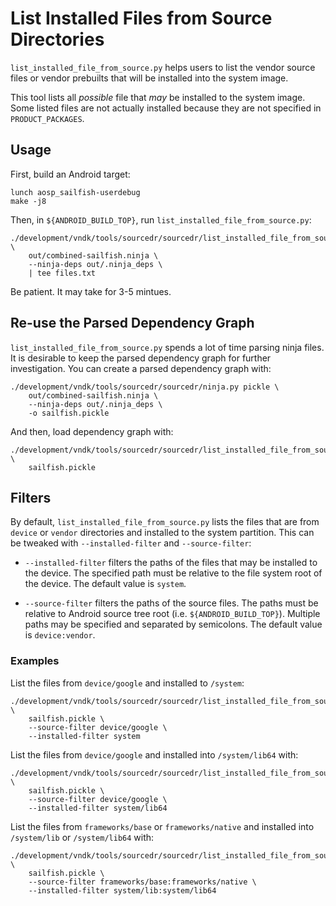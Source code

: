List Installed Files from Source Directories
============================================

`list_installed_file_from_source.py` helps users to list the vendor source
files or vendor prebuilts that will be installed into the system image.

This tool lists all *possible* file that *may* be installed to the system
image.  Some listed files are not actually installed because they are not
specified in `PRODUCT_PACKAGES`.


## Usage

First, build an Android target:

```
lunch aosp_sailfish-userdebug
make -j8
```

Then, in `${ANDROID_BUILD_TOP}`, run `list_installed_file_from_source.py`:

```
./development/vndk/tools/sourcedr/sourcedr/list_installed_file_from_source.py \
    out/combined-sailfish.ninja \
    --ninja-deps out/.ninja_deps \
    | tee files.txt
```

Be patient.  It may take for 3-5 mintues.


## Re-use the Parsed Dependency Graph

`list_installed_file_from_source.py` spends a lot of time parsing ninja
files.  It is desirable to keep the parsed dependency graph for further
investigation.  You can create a parsed dependency graph with:

```
./development/vndk/tools/sourcedr/sourcedr/ninja.py pickle \
    out/combined-sailfish.ninja \
    --ninja-deps out/.ninja_deps \
    -o sailfish.pickle
```

And then, load dependency graph with:

```
./development/vndk/tools/sourcedr/sourcedr/list_installed_file_from_source.py \
    sailfish.pickle
```


## Filters

By default, `list_installed_file_from_source.py` lists the files that are from
`device` or `vendor` directories and installed to the system partition.  This
can be tweaked with `--installed-filter` and `--source-filter`:

* `--installed-filter` filters the paths of the files that may be installed to
  the device.  The specified path must be relative to the file system root of
  the device.  The default value is `system`.

* `--source-filter` filters the paths of the source files.  The paths must be
  relative to Android source tree root (i.e. `${ANDROID_BUILD_TOP}`).  Multiple
  paths may be specified and separated by semicolons.  The default value is
  `device:vendor`.


### Examples

List the files from `device/google` and installed to `/system`:

```
./development/vndk/tools/sourcedr/sourcedr/list_installed_file_from_source.py \
    sailfish.pickle \
    --source-filter device/google \
    --installed-filter system
```


List the files from `device/google` and installed into `/system/lib64` with:

```
./development/vndk/tools/sourcedr/sourcedr/list_installed_file_from_source.py \
    sailfish.pickle \
    --source-filter device/google \
    --installed-filter system/lib64
```


List the files from `frameworks/base` or `frameworks/native` and installed
into `/system/lib` or `/system/lib64` with:

```
./development/vndk/tools/sourcedr/sourcedr/list_installed_file_from_source.py \
    sailfish.pickle \
    --source-filter frameworks/base:frameworks/native \
    --installed-filter system/lib:system/lib64
```

